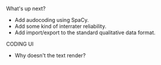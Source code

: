 What's up next? 

- Add audocoding using SpaCy. 
- Add some kind of interrater reliability.
- Add import/export to the standard qualitative data format.

CODING UI
- Why doesn't the text render?
